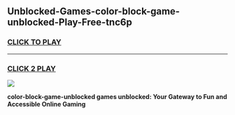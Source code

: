 
## Unblocked-Games-color-block-game-unblocked-Play-Free-tnc6p
<h3>
<a href="https://premium76.site?title=color-block-game-unblocked&ref=18A1">CLICK TO PLAY</a></h3>
<hr>

<h3>
<a href="https://premium76.site?title=color-block-game-unblocked&ref=18A1">CLICK 2 PLAY</a>
  
</h3>

<a href="https://premium76.site?title=color-block-game-unblocked&ref=18A1"><img src="https://clearcache.store/games.png"></a>


**color-block-game-unblocked games unblocked: Your Gateway to Fun and Accessible Online Gaming**
